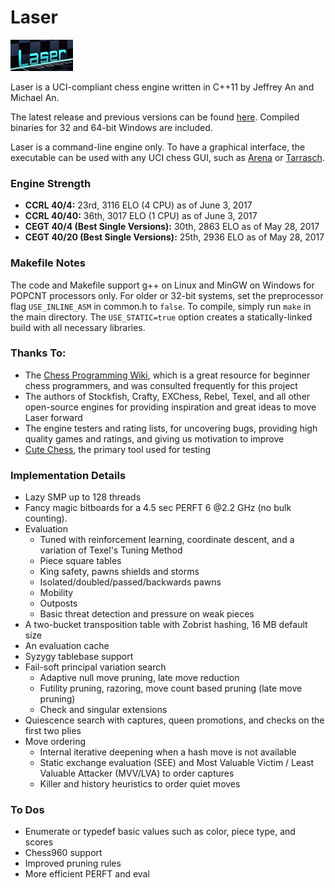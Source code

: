 # Laser
![](logos/laser_logo_small.png)

Laser is a UCI-compliant chess engine written in C++11 by Jeffrey An and Michael An.

The latest release and previous versions can be found [here](https://github.com/jeffreyan11/uci-chess-engine/releases). Compiled binaries for 32 and 64-bit Windows are included.

Laser is a command-line engine only. To have a graphical interface, the executable can be used with any UCI chess GUI, such as [Arena](http://www.playwitharena.com) or [Tarrasch](http://www.triplehappy.com).


### Engine Strength
- **CCRL 40/4:** 23rd, 3116 ELO (4 CPU) as of June 3, 2017
- **CCRL 40/40:** 36th, 3017 ELO (1 CPU) as of June 3, 2017
- **CEGT 40/4 (Best Single Versions):** 30th, 2863 ELO as of May 28, 2017
- **CEGT 40/20 (Best Single Versions):** 25th, 2936 ELO as of May 28, 2017


### Makefile Notes
The code and Makefile support g++ on Linux and MinGW on Windows for POPCNT processors only. For older or 32-bit systems, set the preprocessor flag `USE_INLINE_ASM` in common.h to `false`.
To compile, simply run `make` in the main directory. The `USE_STATIC=true` option creates a statically-linked build with all necessary libraries.


### Thanks To:
- The [Chess Programming Wiki](https://chessprogramming.wikispaces.com), which is a great resource for beginner chess programmers, and was consulted frequently for this project
- The authors of Stockfish, Crafty, EXChess, Rebel, Texel, and all other open-source engines for providing inspiration and great ideas to move Laser forward
- The engine testers and rating lists, for uncovering bugs, providing high quality games and ratings, and giving us motivation to improve
- [Cute Chess](http://cutechess.com), the primary tool used for testing


### Implementation Details
- Lazy SMP up to 128 threads
- Fancy magic bitboards for a 4.5 sec PERFT 6 @2.2 GHz (no bulk counting).
- Evaluation
  - Tuned with reinforcement learning, coordinate descent, and a variation of Texel's Tuning Method
  - Piece square tables
  - King safety, pawns shields and storms
  - Isolated/doubled/passed/backwards pawns
  - Mobility
  - Outposts
  - Basic threat detection and pressure on weak pieces
- A two-bucket transposition table with Zobrist hashing, 16 MB default size
- An evaluation cache
- Syzygy tablebase support
- Fail-soft principal variation search
  - Adaptive null move pruning, late move reduction
  - Futility pruning, razoring, move count based pruning (late move pruning)
  - Check and singular extensions
- Quiescence search with captures, queen promotions, and checks on the first two plies
- Move ordering
  - Internal iterative deepening when a hash move is not available
  - Static exchange evaluation (SEE) and Most Valuable Victim / Least Valuable Attacker (MVV/LVA) to order captures
  - Killer and history heuristics to order quiet moves


### To Dos
 - Enumerate or typedef basic values such as color, piece type, and scores
 - Chess960 support
 - Improved pruning rules
 - More efficient PERFT and eval
